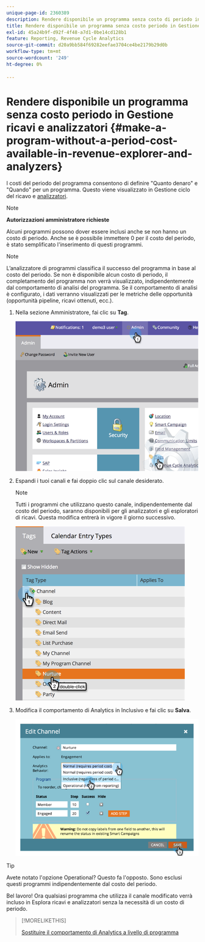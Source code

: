 ```yaml
---
unique-page-id: 2360389
description: Rendere disponibile un programma senza costo di periodo in Revenue Explorer e Analyzer - Documentazione di Marketo - Documentazione del prodotto
title: Rendere disponibile un programma senza costo periodo in Gestione ricavi e analizzatori
exl-id: 45a24b9f-d92f-4f48-a7d1-0be14cd128b1
feature: Reporting, Revenue Cycle Analytics
source-git-commit: d20a9bb584f69282eefae3704ce4be2179b29d0b
workflow-type: tm+mt
source-wordcount: '249'
ht-degree: 0%

---
```


# Rendere disponibile un programma senza costo periodo in Gestione ricavi e analizzatori {#make-a-program-without-a-period-cost-available-in-revenue-explorer-and-analyzers}

I costi del periodo del programma consentono di definire &quot;Quanto denaro&quot; e &quot;Quando&quot; per un programma. Questo viene visualizzato in Gestione ciclo del ricavo e [analizzatori](/help/marketo/product-docs/reporting/revenue-cycle-analytics/opportunity-influence-analyzer/tell-the-marketing-story-with-an-opportunity-influence-analyzer.md).

>[!NOTE]
>
>**Autorizzazioni amministratore richieste**

Alcuni programmi possono dover essere inclusi anche se non hanno un costo di periodo. Anche se è possibile immettere 0 per il costo del periodo, è stato semplificato l&#39;inserimento di questi programmi.

>[!NOTE]
>
>L’analizzatore di programmi classifica il successo del programma in base al costo del periodo. Se non è disponibile alcun costo di periodo, il completamento del programma non verrà visualizzato, indipendentemente dal comportamento di analisi del programma. Se il comportamento di analisi è configurato, i dati verranno visualizzati per le metriche delle opportunità (opportunità pipeline, ricavi ottenuti, ecc.).

1. Nella sezione Amministratore, fai clic su **Tag**.

   ![](assets/image2014-9-17-12-3a35-3a32.png)

1. Espandi i tuoi canali e fai doppio clic sul canale desiderato.

   >[!NOTE]
   >
   >Tutti i programmi che utilizzano questo canale, indipendentemente dal costo del periodo, saranno disponibili per gli analizzatori e gli esploratori di ricavi. Questa modifica entrerà in vigore il giorno successivo.

   ![](assets/image2014-9-17-12-3a36-3a7.png)

1. Modifica il comportamento di Analytics in Inclusivo e fai clic su **Salva**.

   ![](assets/image2014-9-17-12-3a36-3a13.png)

>[!TIP]
>
>Avete notato l&#39;opzione Operational? Questo fa l&#39;opposto. Sono esclusi questi programmi indipendentemente dal costo del periodo.

Bel lavoro! Ora qualsiasi programma che utilizza il canale modificato verrà incluso in Esplora ricavi e analizzatori senza la necessità di un costo di periodo.

>[!MORELIKETHIS]
>
>[Sostituire il comportamento di Analytics a livello di programma](/help/marketo/product-docs/reporting/revenue-cycle-analytics/program-analytics/override-analytics-behavior-at-the-program-level.md)
